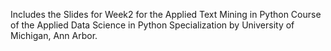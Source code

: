 Includes the Slides for Week2 for the Applied Text Mining in Python Course of the Applied Data Science in Python Specialization by University of Michigan, Ann Arbor.
